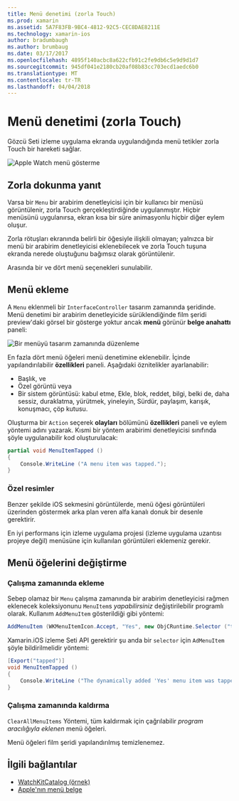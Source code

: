 ```yaml
---
title: Menü denetimi (zorla Touch)
ms.prod: xamarin
ms.assetid: 5A7F83FB-9BC4-4812-92C5-CEC8DAE8211E
ms.technology: xamarin-ios
author: bradumbaugh
ms.author: brumbaug
ms.date: 03/17/2017
ms.openlocfilehash: 4895f140acbc8a622cfb91c2fe9db6c5e9d9d1d7
ms.sourcegitcommit: 945df041e2180cb20af08b83cc703ecd1aedc6b0
ms.translationtype: MT
ms.contentlocale: tr-TR
ms.lasthandoff: 04/04/2018
---
```

# <a name="menu-control-force-touch"></a>Menü denetimi (zorla Touch)

Gözcü Seti izleme uygulama ekranda uygulandığında menü tetikler zorla Touch bir hareketi sağlar.

![](menu-images/menu.png "Apple Watch menü gösterme")
<!-- watch image courtesy of http://infinitapps.com/bezel/ -->

## <a name="responding-to-force-touch"></a>Zorla dokunma yanıt

Varsa bir `Menu` bir arabirim denetleyicisi için bir kullanıcı bir menüsü görüntülenir, zorla Touch gerçekleştirdiğinde uygulanmıştır. Hiçbir menüsünü uygulanırsa, ekran kısa bir süre animasyonlu hiçbir diğer eylem oluşur.

Zorla rötuşları ekranında belirli bir öğesiyle ilişkili olmayan; yalnızca bir menü bir arabirim denetleyicisi eklenebilecek ve zorla Touch tuşuna ekranda nerede oluştuğunu bağımsız olarak görüntülenir.

Arasında bir ve dört menü seçenekleri sunulabilir.


## <a name="adding-a-menu"></a>Menü ekleme

A `Menu` eklenmeli bir `InterfaceController` tasarım zamanında şeridinde. Menü denetimi bir arabirim denetleyicide sürüklendiğinde film şeridi preview'daki görsel bir gösterge yoktur ancak **menü** görünür **belge anahattı** paneli:

![](menu-images/menu-action.png "Bir menüyü tasarım zamanında düzenleme")

En fazla dört menü öğeleri menü denetimine eklenebilir. İçinde yapılandırılabilir **özellikleri** paneli. Aşağıdaki öznitelikler ayarlanabilir:

- Başlık, ve
- Özel görüntü veya
- Bir sistem görüntüsü: kabul etme, Ekle, blok, reddet, bilgi, belki de, daha sessiz, duraklatma, yürütmek, yineleyin, Sürdür, paylaşım, karışık, konuşmacı, çöp kutusu.

Oluşturma bir `Action` seçerek **olayları** bölümünü **özellikleri** paneli ve eylem yöntemi adını yazarak. Kısmi bir yöntem arabirimi denetleyicisi sınıfında şöyle uygulanabilir kod oluşturulacak:

```csharp
partial void MenuItemTapped ()
{
    Console.WriteLine ("A menu item was tapped.");
}
```

### <a name="custom-images"></a>Özel resimler

Benzer şekilde iOS sekmesini görüntülerde, menü öğesi görüntüleri üzerinden göstermek arka plan veren alfa kanalı donuk bir desenle gerektirir.

En iyi performans için izleme uygulama projesi (izleme uygulama uzantısı projeye değil) menüsüne için kullanılan görüntüleri eklemeniz gerekir.


## <a name="changing-the-menu-items"></a>Menü öğelerini değiştirme

<!--
### Design Time Items

Menu items added the the storyboard can be shown and hidden programmatically.
-->

### <a name="adding-at-runtime"></a>Çalışma zamanında ekleme

Sebep olamaz bir `Menu` çalışma zamanında bir arabirim denetleyicisi rağmen eklenecek koleksiyonunu `MenuItem`s *yapabilirsiniz* değiştirilebilir programlı olarak.
Kullanım `AddMenuItem` gösterildiği gibi yöntemi:

```csharp
AddMenuItem (WKMenuItemIcon.Accept, "Yes", new ObjCRuntime.Selector ("tapped"));
```

Xamarin.iOS izleme Seti API gerektirir şu anda bir `selector` için `AdMenuItem` şöyle bildirilmelidir yöntemi:

```csharp
[Export("tapped")]
void MenuItemTapped ()
{
    Console.WriteLine ("The dynamically added 'Yes' menu item was tapped.");
}
```

### <a name="removing-at-runtime"></a>Çalışma zamanında kaldırma

`ClearAllMenuItems` Yöntemi, tüm kaldırmak için çağrılabilir *program aracılığıyla eklenen* menü öğeleri.

Menü öğeleri film şeridi yapılandırılmış temizlenemez.



## <a name="related-links"></a>İlgili bağlantılar

- [WatchKitCatalog (örnek)](https://developer.xamarin.com/samples/monotouch/watchOS/WatchKitCatalog/)
- [Apple'nın menü belge](https://developer.apple.com/library/prerelease/ios/documentation/General/Conceptual/WatchKitProgrammingGuide/Menus.html)
